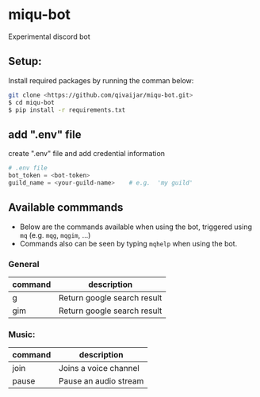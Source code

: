 # miqu-bot
Experimental discord bot

## Setup:

Install required packages by running the comman below:
```bash
git clone <https://github.com/qivaijar/miqu-bot.git>
$ cd miqu-bot
$ pip install -r requirements.txt
```
## add ".env" file

create ".env" file and add credential information 

```python
# .env file
bot_token = <bot-token>           
guild_name = <your-guild-name>    # e.g.  'my guild'    
```

## Available commmands
- Below are the commands available when using the bot, triggered using `mq` (e.g. `mqg`, `mqgim`, ...)
- Commands also can be seen by typing `mqhelp` when using the bot.

### General

| command | description |
| ------- | ----------- |
|    g    |  Return google search result|
|   gim   |  Return google search result|


### Music:
| command | description |
| ------- | ----------- |
|  join   |  Joins a voice channel |
|  pause  |  Pause an audio stream |

